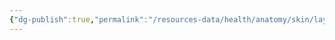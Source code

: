 ```yaml
---
{"dg-publish":true,"permalink":"/resources-data/health/anatomy/skin/layers-of-skin-excalidraw/","tags":["excalidraw"]}
---
```

<style> .container {font-family: sans-serif; text-align: center;} .button-wrapper button {z-index: 1;height: 40px; width: 100px; margin: 10px;padding: 5px;} .excalidraw .App-menu_top .buttonList { display: flex;} .excalidraw-wrapper { height: 800px; margin: 50px; position: relative;} :root[dir="ltr"] .excalidraw .layer-ui__wrapper .zen-mode-transition.App-menu_bottom--transition-left {transform: none;} </style><script src="https://cdn.jsdelivr.net/npm/react@17/umd/react.production.min.js"></script><script src="https://cdn.jsdelivr.net/npm/react-dom@17/umd/react-dom.production.min.js"></script><script type="text/javascript" src="https://cdn.jsdelivr.net/npm/@excalidraw/excalidraw@0/dist/excalidraw.production.min.js"></script><div id="Layers_of_skinexcalidraw.md"></div><script>(function(){const InitialData={"type":"excalidraw","version":2,"source":"https://github.com/zsviczian/obsidian-excalidraw-plugin/releases/tag/2.15.2","elements":[{"id":"j_Ta_aw1QMP4DTQ6Ptnio","type":"image","x":-209.5999755859375,"y":-205.89373779296875,"width":392,"height":392,"angle":0,"strokeColor":"transparent","backgroundColor":"transparent","fillStyle":"solid","strokeWidth":2,"strokeStyle":"solid","roughness":1,"opacity":100,"groupIds":[],"frameId":null,"index":"a0","roundness":null,"seed":224318459,"version":78,"versionNonce":779573435,"isDeleted":false,"boundElements":null,"updated":1760392579159,"link":null,"locked":false,"status":"pending","fileId":"b18787510a0f94004651ac175b142b799cfe2d73","scale":[1,1],"crop":null},{"id":"ZNiZclQEEofUIQYotWZJu","type":"line","x":163.2000732421875,"y":-84.29376220703125,"width":1.60009765625,"height":236.00003051757812,"angle":0,"strokeColor":"#1e1e1e","backgroundColor":"transparent","fillStyle":"solid","strokeWidth":2,"strokeStyle":"solid","roughness":1,"opacity":100,"groupIds":[],"frameId":null,"index":"a1","roundness":{"type":2},"seed":206519899,"version":132,"versionNonce":1205423003,"isDeleted":false,"boundElements":null,"updated":1760392627454,"link":null,"locked":false,"points":[[0,0],[-1.60009765625,236.00003051757812]],"lastCommittedPoint":null,"startBinding":null,"endBinding":null,"startArrowhead":null,"endArrowhead":null,"polygon":false},{"id":"90oM0hkqPR2FUJZdGjdRy","type":"line","x":161.5999755859375,"y":-46.29376220703125,"width":86.4000244140625,"height":0.000030517578125,"angle":0,"strokeColor":"#1e1e1e","backgroundColor":"transparent","fillStyle":"solid","strokeWidth":2,"strokeStyle":"solid","roughness":1,"opacity":100,"groupIds":[],"frameId":null,"index":"a3","roundness":{"type":2},"seed":2098036379,"version":115,"versionNonce":1378005755,"isDeleted":false,"boundElements":null,"updated":1760392686313,"link":null,"locked":false,"points":[[0,0],[86.4000244140625,0.000030517578125]],"lastCommittedPoint":null,"startBinding":null,"endBinding":null,"startArrowhead":null,"endArrowhead":null,"polygon":false},{"id":"1zUbtrJJqLUfWfnM9kA34","type":"line","x":161.5999755859375,"y":24.90625,"width":86.4000244140625,"height":2.399993896484375,"angle":0,"strokeColor":"#1e1e1e","backgroundColor":"transparent","fillStyle":"solid","strokeWidth":2,"strokeStyle":"solid","roughness":1,"opacity":100,"groupIds":[],"frameId":null,"index":"a4","roundness":{"type":2},"seed":1202834709,"version":27,"versionNonce":1834621659,"isDeleted":false,"boundElements":null,"updated":1760392716543,"link":null,"locked":false,"points":[[0,0],[86.4000244140625,2.399993896484375]],"lastCommittedPoint":null,"startBinding":null,"endBinding":null,"startArrowhead":null,"endArrowhead":null,"polygon":false},{"id":"PMp89qZgFSIkf45Tr8Zxl","type":"line","x":162.4000244140625,"y":116.10623168945312,"width":81.5999755859375,"height":0.79998779296875,"angle":0,"strokeColor":"#1e1e1e","backgroundColor":"transparent","fillStyle":"solid","strokeWidth":2,"strokeStyle":"solid","roughness":1,"opacity":100,"groupIds":[],"frameId":null,"index":"a5","roundness":{"type":2},"seed":1422876699,"version":65,"versionNonce":2024434485,"isDeleted":false,"boundElements":null,"updated":1760392738490,"link":null,"locked":false,"points":[[0,0],[81.5999755859375,0.79998779296875]],"lastCommittedPoint":null,"startBinding":null,"endBinding":null,"startArrowhead":null,"endArrowhead":null,"polygon":false},{"id":"RTjuz4xS","type":"text","x":256.0001220703125,"y":-60.6937255859375,"width":89.83992004394531,"height":25,"angle":0,"strokeColor":"#1e1e1e","backgroundColor":"transparent","fillStyle":"solid","strokeWidth":2,"strokeStyle":"solid","roughness":1,"opacity":100,"groupIds":[],"frameId":null,"index":"a6","roundness":null,"seed":154591733,"version":26,"versionNonce":1167416085,"isDeleted":false,"boundElements":null,"updated":1760392752705,"link":null,"locked":false,"text":"Epidermis","rawText":"Epidermis","fontSize":20,"fontFamily":5,"textAlign":"left","verticalAlign":"top","containerId":null,"originalText":"Epidermis","autoResize":true,"lineHeight":1.25},{"id":"9L3Y0J7U","type":"text","x":259.9998779296875,"y":11.306243896484375,"width":63.57994079589844,"height":25,"angle":0,"strokeColor":"#1e1e1e","backgroundColor":"transparent","fillStyle":"solid","strokeWidth":2,"strokeStyle":"solid","roughness":1,"opacity":100,"groupIds":[],"frameId":null,"index":"a7","roundness":null,"seed":1620966747,"version":21,"versionNonce":2014963483,"isDeleted":false,"boundElements":null,"updated":1760392765353,"link":null,"locked":false,"text":"Dermis","rawText":"Dermis","fontSize":20,"fontFamily":5,"textAlign":"left","verticalAlign":"top","containerId":null,"originalText":"Dermis","autoResize":true,"lineHeight":1.25},{"id":"fvi8kz7I","type":"text","x":256,"y":104.90621948242188,"width":253.25979614257812,"height":25,"angle":0,"strokeColor":"#1e1e1e","backgroundColor":"transparent","fillStyle":"solid","strokeWidth":2,"strokeStyle":"solid","roughness":1,"opacity":100,"groupIds":[],"frameId":null,"index":"a8","roundness":null,"seed":1873467643,"version":42,"versionNonce":1932830197,"isDeleted":false,"boundElements":null,"updated":1760392787266,"link":null,"locked":false,"text":"Subcutaneous Fat/Tissue","rawText":"Subcutaneous Fat/Tissue","fontSize":20,"fontFamily":5,"textAlign":"left","verticalAlign":"top","containerId":null,"originalText":"Subcutaneous Fat/Tissue","autoResize":true,"lineHeight":1.25},{"id":"XlNjmocI","type":"text","x":168,"y":-39.09375,"width":207.8198699951172,"height":50,"angle":0,"strokeColor":"#1e1e1e","backgroundColor":"transparent","fillStyle":"solid","strokeWidth":2,"strokeStyle":"solid","roughness":1,"opacity":100,"groupIds":[],"frameId":null,"index":"a9","roundness":null,"seed":550464507,"version":95,"versionNonce":2093668725,"isDeleted":false,"boundElements":null,"updated":1760392965774,"link":null,"locked":false,"text":"- Gives skin its color\n- Protects your body","rawText":"- Gives skin its color\n- Protects your body","fontSize":20,"fontFamily":5,"textAlign":"left","verticalAlign":"top","containerId":null,"originalText":"- Gives skin its color\n- Protects your body","autoResize":true,"lineHeight":1.25},{"id":"3DsDgslB","type":"text","x":171.2000732421875,"y":46.506256103515625,"width":141.35987854003906,"height":50,"angle":0,"strokeColor":"#1e1e1e","backgroundColor":"transparent","fillStyle":"solid","strokeWidth":2,"strokeStyle":"solid","roughness":1,"opacity":100,"groupIds":[],"frameId":null,"index":"aA","roundness":null,"seed":426468181,"version":59,"versionNonce":708502389,"isDeleted":false,"boundElements":null,"updated":1760392955946,"link":null,"locked":false,"text":"- Makes sweat\n- Makes oil","rawText":"- Makes sweat\n- Makes oil","fontSize":20,"fontFamily":5,"textAlign":"left","verticalAlign":"top","containerId":null,"originalText":"- Makes sweat\n- Makes oil","autoResize":true,"lineHeight":1.25},{"id":"ykgWzFKp","type":"text","x":170.4000244140625,"y":125.70626831054688,"width":471.6796875,"height":50,"angle":0,"strokeColor":"#1e1e1e","backgroundColor":"transparent","fillStyle":"solid","strokeWidth":2,"strokeStyle":"solid","roughness":1,"opacity":100,"groupIds":[],"frameId":null,"index":"aB","roundness":null,"seed":2089507291,"version":110,"versionNonce":2118005659,"isDeleted":false,"boundElements":null,"updated":1760392969560,"link":null,"locked":false,"text":"- Attaches the dermis to your muscles and body\n- Controls your body temperature","rawText":"- Attaches the dermis to your muscles and body\n- Controls your body temperature","fontSize":20,"fontFamily":5,"textAlign":"left","verticalAlign":"top","containerId":null,"originalText":"- Attaches the dermis to your muscles and body\n- Controls your body temperature","autoResize":true,"lineHeight":1.25},{"id":"JE8mAEmT","type":"text","x":-178.39996337890625,"y":215.10623168945312,"width":8,"height":25,"angle":0,"strokeColor":"#1e1e1e","backgroundColor":"transparent","fillStyle":"solid","strokeWidth":2,"strokeStyle":"solid","roughness":1,"opacity":100,"groupIds":[],"frameId":null,"index":"aC","roundness":null,"seed":913077627,"version":3,"versionNonce":1792508763,"isDeleted":true,"boundElements":null,"updated":1760393092143,"link":null,"locked":false,"text":"","rawText":"","fontSize":20,"fontFamily":5,"textAlign":"left","verticalAlign":"top","containerId":null,"originalText":"","autoResize":true,"lineHeight":1.25}],"appState":{"theme":"dark","viewBackgroundColor":"transparent","currentItemStrokeColor":"#1e1e1e","currentItemBackgroundColor":"transparent","currentItemFillStyle":"solid","currentItemStrokeWidth":2,"currentItemStrokeStyle":"solid","currentItemRoughness":1,"currentItemOpacity":100,"currentItemFontFamily":5,"currentItemFontSize":20,"currentItemTextAlign":"left","currentItemStartArrowhead":null,"currentItemEndArrowhead":"arrow","currentItemArrowType":"round","currentItemFrameRole":null,"scrollX":415,"scrollY":251.50625610351562,"zoom":{"value":1},"currentItemRoundness":"round","gridSize":20,"gridStep":5,"gridModeEnabled":false,"gridColor":{"Bold":"rgba(217, 217, 217, 0.5)","Regular":"rgba(230, 230, 230, 0.5)"},"currentStrokeOptions":null,"frameRendering":{"enabled":true,"clip":true,"name":true,"outline":true,"markerName":true,"markerEnabled":true},"objectsSnapModeEnabled":false,"activeTool":{"type":"selection","customType":null,"locked":false,"fromSelection":false,"lastActiveTool":null}},"files":{}};InitialData.scrollToContent=true;App=()=>{const e=React.useRef(null),t=React.useRef(null),[n,i]=React.useState({width:void 0,height:void 0});return React.useEffect(()=>{i({width:t.current.getBoundingClientRect().width,height:t.current.getBoundingClientRect().height});const e=()=>{i({width:t.current.getBoundingClientRect().width,height:t.current.getBoundingClientRect().height})};return window.addEventListener("resize",e),()=>window.removeEventListener("resize",e)},[t]),React.createElement(React.Fragment,null,React.createElement("div",{className:"excalidraw-wrapper",ref:t},React.createElement(ExcalidrawLib.Excalidraw,{ref:e,width:n.width,height:n.height,initialData:InitialData,viewModeEnabled:!0,zenModeEnabled:!0,gridModeEnabled:!1})))},excalidrawWrapper=document.getElementById("Layers_of_skinexcalidraw.md");ReactDOM.render(React.createElement(App),excalidrawWrapper);})();</script>